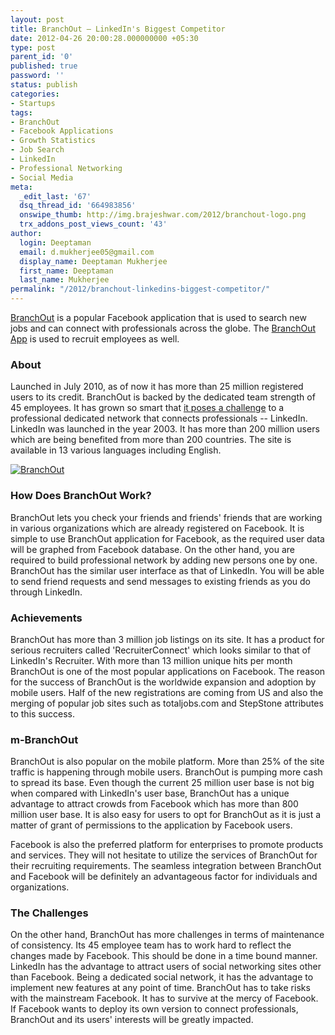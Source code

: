 ```yaml
---
layout: post
title: BranchOut – LinkedIn's Biggest Competitor
date: 2012-04-26 20:00:28.000000000 +05:30
type: post
parent_id: '0'
published: true
password: ''
status: publish
categories:
- Startups
tags:
- BranchOut
- Facebook Applications
- Growth Statistics
- Job Search
- LinkedIn
- Professional Networking
- Social Media
meta:
  _edit_last: '67'
  dsq_thread_id: '664983856'
  onswipe_thumb: http://img.brajeshwar.com/2012/branchout-logo.png
  trx_addons_post_views_count: '43'
author:
  login: Deeptaman
  email: d.mukherjee05@gmail.com
  display_name: Deeptaman Mukherjee
  first_name: Deeptaman
  last_name: Mukherjee
permalink: "/2012/branchout-linkedins-biggest-competitor/"
---
```

<p><a href="http://branchout.com/">BranchOut</a> is a popular Facebook application that is used to search new jobs and can connect with professionals across the globe. The <a href="http://apps.facebook.com/branchout/">BranchOut App</a> is used to recruit employees as well. </p>
<h3>About</h3>
<p>Launched in July 2010, as of now it has more than 25 million registered users to its credit.  BranchOut is backed by the dedicated team strength of 45 employees. It has grown so smart that <a href="http://www.forbes.com/sites/tomtaulli/2012/04/19/branchout-looks-to-dethrone-linkedin/">it poses a challenge</a> to a professional dedicated network that connects professionals -- LinkedIn. LinkedIn was launched in the year 2003. It has more than 200 million users which are being benefited from more than 200 countries. The site is available in 13 various languages including English.</p>

<p><a href="http://branchout.com/"><img src="/static/2012/04/branchout-logo.png" alt="BranchOut" class="alignright" /></a></p>
<h3>How Does BranchOut Work?</h3>
<p>BranchOut lets you check your friends and friends' friends that are working in various organizations which are already registered on Facebook. It is simple to use BranchOut application for Facebook, as the required user data will be graphed from Facebook database. On the other hand, you are required to build professional network by adding new persons one by one. BranchOut has the similar user interface as that of LinkedIn. You will be able to send friend requests and send messages to existing friends as you do through LinkedIn. </p>
<h3>Achievements</h3>
<p>BranchOut has more than 3 million job listings on its site. It has a product for serious recruiters called 'RecruiterConnect' which looks similar to that of LinkedIn's Recruiter. With more than 13 million unique hits per month BranchOut is one of the most popular applications on Facebook. The reason for the success of BranchOut is the worldwide expansion and adoption by mobile users. Half of the new registrations are coming from US and also the merging of popular job sites such as totaljobs.com and StepStone attributes to this success. </p>
<h3>m-BranchOut</h3>
<p>BranchOut is also popular on the mobile platform. More than 25% of the site traffic is happening through mobile users. BranchOut is pumping more cash to spread its base. Even though the current 25 million user base is not big when compared with LinkedIn's user base, BranchOut has a unique advantage to attract crowds from Facebook which has more than 800 million user base. It is also easy for users to opt for BranchOut as it is just a matter of grant of permissions to the application by Facebook users.</p>
<p>Facebook is also the preferred platform for enterprises to promote products and services. They will not hesitate to utilize the services of BranchOut for their recruiting requirements. The seamless integration between BranchOut and Facebook will be definitely an advantageous factor for individuals and organizations. </p>
<h3>The Challenges</h3>
<p>On the other hand, BranchOut has more challenges in terms of maintenance of consistency. Its 45 employee team has to work hard to reflect the changes made by Facebook. This should be done in a time bound manner. LinkedIn has the advantage to attract users of social networking sites other than Facebook. Being a dedicated social network, it has the advantage to implement new features at any point of time. BranchOut has to take risks with the mainstream Facebook. It has to survive at the mercy of Facebook. If Facebook wants to deploy its own version to connect professionals, BranchOut and its users' interests will be greatly impacted.</p>
